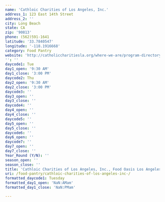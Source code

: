 ```yaml
---
name: 'Cathloic Charities of Los Angeles, Inc.'
address_1: 123 East 14th Street
address_2: ''
city: Long Beach
state: CA
zip: '90813'
phone: (562)591-1641
latitude: '33.7840547'
longitude: '-118.1916668'
category: Food Pantry
website: 'http://catholiccharitiesla.org/where-we-are/program-directory-by-city/'
'': ''
daycode1: Tue
day1_open: '9:30 AM'
day1_close: '3:00 PM'
daycode2: Thu
day2_open: '9:30 AM'
day2_close: '3:00 PM'
daycode3: ''
day3_open: ''
day3_close: ''
daycode4: ''
day4_open: ''
day4_close: ''
daycode5: ''
day5_open: ''
day5_close: ''
daycode6: ''
day6_open: ''
daycode7: ''
day7_open: ''
day7_close: ''
Year_Round (Y/N): ''
season_open: ''
season_close: ''
title: 'Cathloic Charities of Los Angeles, Inc., Food Oasis Los Angeles'
uri: /food-pantry/cathloic-charities-of-los-angeles-inc-/
formatted_daycode1: Tuesday
formatted_day1_open: 'NaN:AMam'
formatted_day1_close: 'NaN:PMam'

---
```

